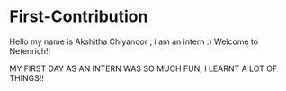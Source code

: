 # First-Contribution
Hello my name is Akshitha Chiyanoor , i am an intern :)
Welcome to Netenrich!!


MY FIRST DAY AS AN INTERN WAS SO MUCH FUN, I LEARNT A LOT OF THINGS!!

